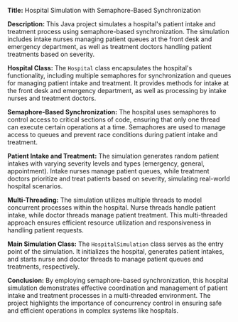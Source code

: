 **Title:** Hospital Simulation with Semaphore-Based Synchronization

**Description:**
This Java project simulates a hospital's patient intake and treatment process using semaphore-based synchronization. The simulation includes intake nurses managing patient queues at the front desk and emergency department, as well as treatment doctors handling patient treatments based on severity.

**Hospital Class:**
The `Hospital` class encapsulates the hospital's functionality, including multiple semaphores for synchronization and queues for managing patient intake and treatment. It provides methods for intake at the front desk and emergency department, as well as processing by intake nurses and treatment doctors.

**Semaphore-Based Synchronization:**
The hospital uses semaphores to control access to critical sections of code, ensuring that only one thread can execute certain operations at a time. Semaphores are used to manage access to queues and prevent race conditions during patient intake and treatment.

**Patient Intake and Treatment:**
The simulation generates random patient intakes with varying severity levels and types (emergency, general, appointment). Intake nurses manage patient queues, while treatment doctors prioritize and treat patients based on severity, simulating real-world hospital scenarios.

**Multi-Threading:**
The simulation utilizes multiple threads to model concurrent processes within the hospital. Nurse threads handle patient intake, while doctor threads manage patient treatment. This multi-threaded approach ensures efficient resource utilization and responsiveness in handling patient requests.

**Main Simulation Class:**
The `HospitalSimulation` class serves as the entry point of the simulation. It initializes the hospital, generates patient intakes, and starts nurse and doctor threads to manage patient queues and treatments, respectively.

**Conclusion:**
By employing semaphore-based synchronization, this hospital simulation demonstrates effective coordination and management of patient intake and treatment processes in a multi-threaded environment. The project highlights the importance of concurrency control in ensuring safe and efficient operations in complex systems like hospitals.
